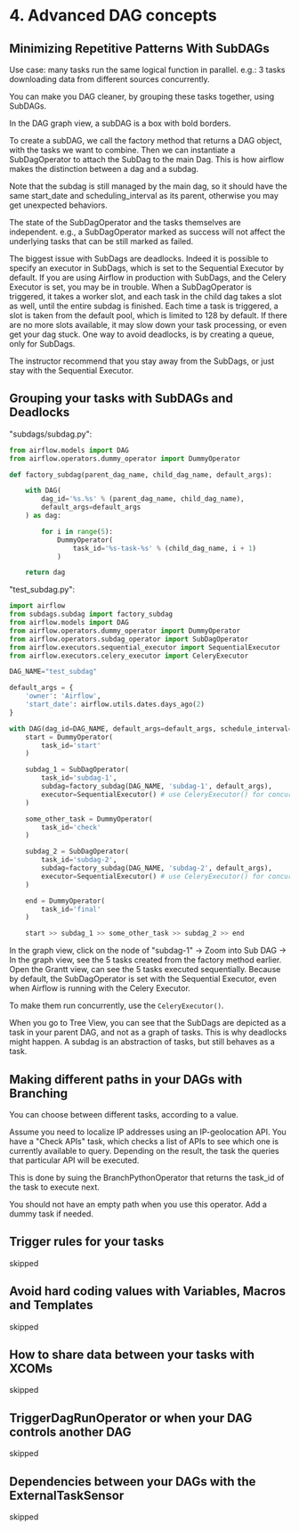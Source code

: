 # 4. Advanced DAG concepts
## Minimizing Repetitive Patterns With SubDAGs
Use case: many tasks run the same logical function in parallel. e.g.: 3 tasks downloading data from different sources concurrently. 

You can make you DAG cleaner, by grouping these tasks together, using SubDAGs. 

In the DAG graph view, a subDAG is a box with bold borders. 

To create a subDAG, we call the factory method that returns a DAG object, with the tasks we want to combine. Then we can instantiate a SubDagOperator to attach the SubDag to the main Dag. This is how airflow makes the distinction between a dag and a subdag. 

Note that the subdag is still managed by the main dag, so it should have the same start_date and scheduling_interval as its parent, otherwise you may get unexpected behaviors. 

The state of the SubDagOperator and the tasks themselves are independent. e.g., a SubDagOperator marked as success will not affect the underlying tasks that can be still marked as failed. 

The biggest issue with SubDags are deadlocks. Indeed it is possible to specify an executor in SubDags, which is set to the Sequential Executor by default. If you are using Airflow in production with SubDags, and the Celery Executor is set, you may be in trouble. When a SubDagOperator is triggered, it takes a worker slot, and each task in the child dag takes a slot as well, until the entire subdag is finished. Each time a task is triggered, a slot is taken from the default pool, which is limited to 128 by default. If there are no more slots available, it may slow down your task processing, or even get your dag stuck. One way to avoid deadlocks, is by creating a queue, only for SubDags. 

The instructor recommend that you stay away from the SubDags, or just stay with the Sequential Executor. 

## Grouping your tasks with SubDAGs and Deadlocks
"subdags/subdag.py":
```py
from airflow.models import DAG
from airflow.operators.dummy_operator import DummyOperator

def factory_subdag(parent_dag_name, child_dag_name, default_args):

    with DAG(
        dag_id='%s.%s' % (parent_dag_name, child_dag_name),
        default_args=default_args
    ) as dag:

        for i in range(5):
            DummyOperator(
                task_id='%s-task-%s' % (child_dag_name, i + 1)
            )

    return dag
```

"test_subdag.py":
```py
import airflow
from subdags.subdag import factory_subdag
from airflow.models import DAG
from airflow.operators.dummy_operator import DummyOperator
from airflow.operators.subdag_operator import SubDagOperator
from airflow.executors.sequential_executor import SequentialExecutor
from airflow.executors.celery_executor import CeleryExecutor

DAG_NAME="test_subdag"

default_args = {
    'owner': 'Airflow',
    'start_date': airflow.utils.dates.days_ago(2)
}

with DAG(dag_id=DAG_NAME, default_args=default_args, schedule_interval="@once") as dag:
    start = DummyOperator(
        task_id='start'
    )

    subdag_1 = SubDagOperator(
        task_id='subdag-1',
        subdag=factory_subdag(DAG_NAME, 'subdag-1', default_args),
        executor=SequentialExecutor() # use CeleryExecutor() for concurrent run
    )

    some_other_task = DummyOperator(
        task_id='check'
    )

    subdag_2 = SubDagOperator(
        task_id='subdag-2',
        subdag=factory_subdag(DAG_NAME, 'subdag-2', default_args),
        executor=SequentialExecutor() # use CeleryExecutor() for concurrent run
    )

    end = DummyOperator(
        task_id='final'
    )

    start >> subdag_1 >> some_other_task >> subdag_2 >> end
```

In the graph view, click on the node of "subdag-1" -> Zoom into Sub DAG -> In the graph view, see the 5 tasks created from the factory method earlier. Open the Grantt view, can see the 5 tasks executed sequentially. Because by default, the SubDagOperator is set with the Sequential Executor, even when Airflow is running with the Celery Executor. 

To make them run concurrently, use the `CeleryExecutor()`. 

When you go to Tree View, you can see that the SubDags are depicted as a task in your parent DAG, and not as a graph of tasks. This is why deadlocks might happen. A subdag is an abstraction of tasks, but still behaves as a task. 

## Making different paths in your DAGs with Branching
You can choose between different tasks, according to a value. 

Assume you need to localize IP addresses using an IP-geolocation API. You have a "Check APIs" task, which checks a list of APIs to see which one is currently available to query. Depending on the result, the task the queries that particular API will be executed. 

This is done by suing the BranchPythonOperator that returns the task_id of the task to execute next. 

You should not have an empty path when you use this operator. Add a dummy task if needed. 

## Trigger rules for your tasks
skipped

## Avoid hard coding values with Variables, Macros and Templates
skipped

## How to share data between your tasks with XCOMs
skipped

## TriggerDagRunOperator or when your DAG controls another DAG
skipped

## Dependencies between your DAGs with the ExternalTaskSensor
skipped
